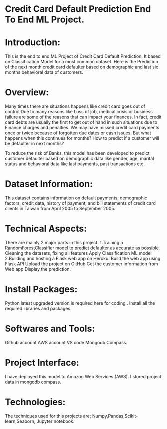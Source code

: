 # Credit Card Default Prediction End To End ML Project.

# Introduction:
This is the end to end ML Project of Credit Card Default Prediction. It based on Classification Model for a most common dataset. Here is the Prediction of the next month credit card defaulter based on demographic and last six months behavioral data of customers.

# Overview:
Many times there are situations happens like credit card goes out of control;Due to many reasons like Loss of job, medical crisis or business failure are some of the reasons that can impact your finances. In fact, credit card debts are usually the first to get out of hand in such situations due to Finance charges and penalties.
We may have missed credit card payments once or twice because of forgotten due dates or cash issues. But what happens when this continues for months? How to predict if a customer will be defaulter in next months?

To reduce the risk of Banks, this model has been developed to predict customer defaulter based on demographic data like gender, age, marital status and behavioral data like last payments, past transactions etc.

# Dataset Information:
This dataset contains information on default payments, demographic factors, credit data, history of payment, and bill statements of credit card clients in Taiwan from April 2005 to September 2005.

# Technical Aspects:
There are mainly 2 major parts in this project.
1.Training a RandomForestClassifier model to predict defaulter as accurate as possible.
Cleaning the datasets, fixing all features
Apply Classification ML model
2.Building and hosting a Flask web app on Heroku.
Build the web app using Flask API
Upload the project on GitHub
Get the customer information from Web app
Display the prediction.

# Install Packages:
Python latest upgraded version is required here for coding .
Install all the required libraries and packages.

# Softwares and Tools:
Github account
AWS account
VS code
Mongodb Compass.

# Project Interface:
I have deployed this model to Amazon Web Services (AWS).
I stored project data in mongodb compass.

# Technologies:
The techniques used for this projects are; Numpy,Pandas,Scikit-learn,Seaborn,
Jupyter notebook.


